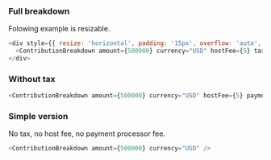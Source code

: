 ### Full breakdown

Folowing example is resizable.

```js
<div style={{ resize: 'horizontal', padding: '15px', overflow: 'auto', width: '80%', maxWidth: '95%' }}>
  <ContributionBreakdown amount={500000} currency="USD" hostFee={5} taxName="VAT" tax={11} paymentFee={2.9} />
</div>
```

### Without tax

```js
<ContributionBreakdown amount={500000} currency="USD" hostFee={5} paymentFee={2.9} />
```

### Simple version

No tax, no host fee, no payment processor fee.

```js
<ContributionBreakdown amount={500000} currency="USD" />
```
